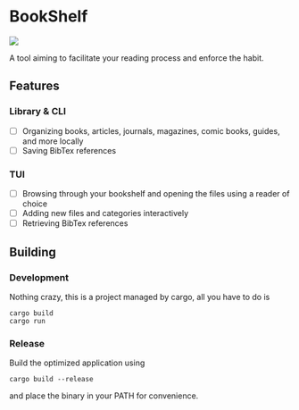 # BookShelf
[![](https://tokei.rs/b1/github/kirusfg/bookshelf)](https://github.com/kirusfg/bookshelf)

A tool aiming to facilitate your reading process and enforce the habit.

## Features
### Library & CLI
- [ ] Organizing books, articles, journals, magazines, comic books, guides, and more locally
- [ ] Saving BibTex references

### TUI
- [ ] Browsing through your bookshelf and opening the files using a reader of choice
- [ ] Adding new files and categories interactively
- [ ] Retrieving BibTex references

## Building
### Development
Nothing crazy, this is a project managed by cargo, all you have to do is
```
cargo build
cargo run
```

### Release
Build the optimized application using
```
cargo build --release
```
and place the binary in your PATH for convenience.

